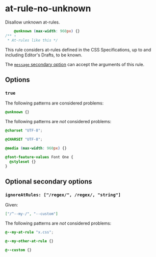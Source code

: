 # at-rule-no-unknown

Disallow unknown at-rules.

<!-- prettier-ignore -->
```css
    @unknown (max-width: 960px) {}
/** ↑
 * At-rules like this */
```

This rule considers at-rules defined in the CSS Specifications, up to and including Editor's Drafts, to be known.

The [`message` secondary option](https://github.com/stylelint/stylelint/tree/15.2.0/docs/user-guide/configure.md#message) can accept the arguments of this rule.

## Options

### `true`

The following patterns are considered problems:

<!-- prettier-ignore -->
```css
@unknown {}
```

The following patterns are _not_ considered problems:

<!-- prettier-ignore -->
```css
@charset "UTF-8";
```

<!-- prettier-ignore -->
```css
@CHARSET "UTF-8";
```

<!-- prettier-ignore -->
```css
@media (max-width: 960px) {}
```

<!-- prettier-ignore -->
```css
@font-feature-values Font One {
  @styleset {}
}
```

## Optional secondary options

### `ignoreAtRules: ["/regex/", /regex/, "string"]`

Given:

```json
["/^--my-/", "--custom"]
```

The following patterns are _not_ considered problems:

<!-- prettier-ignore -->
```css
@--my-at-rule "x.css";
```

<!-- prettier-ignore -->
```css
@--my-other-at-rule {}
```

<!-- prettier-ignore -->
```css
@--custom {}
```
